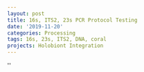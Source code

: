```yaml
---
layout: post
title: 16s, ITS2, 23s PCR Protocol Testing
date: '2019-11-20'
categories: Processing
tags: 16s, 23s, ITS2, DNA, coral
projects: Holobiont Integration
---
```



''



